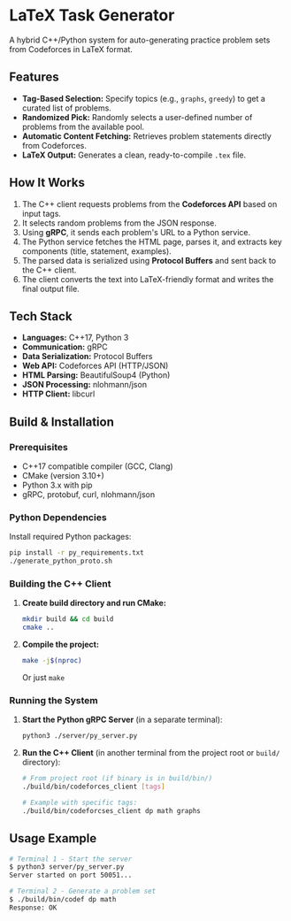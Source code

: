 # LaTeX Task Generator

A hybrid C++/Python system for auto-generating practice problem sets from Codeforces in LaTeX format.

## Features

- **Tag-Based Selection:** Specify topics (e.g., `graphs`, `greedy`) to get a curated list of problems.
- **Randomized Pick:** Randomly selects a user-defined number of problems from the available pool.
- **Automatic Content Fetching:** Retrieves problem statements directly from Codeforces.
- **LaTeX Output:** Generates a clean, ready-to-compile `.tex` file.

## How It Works

1.  The C++ client requests problems from the **Codeforces API** based on input tags.
2.  It selects random problems from the JSON response.
3.  Using **gRPC**, it sends each problem's URL to a Python service.
4.  The Python service fetches the HTML page, parses it, and extracts key components (title, statement, examples).
5.  The parsed data is serialized using **Protocol Buffers** and sent back to the C++ client.
6.  The client converts the text into LaTeX-friendly format and writes the final output file.

## Tech Stack

- **Languages:** C++17, Python 3
- **Communication:** gRPC
- **Data Serialization:** Protocol Buffers
- **Web API:** Codeforces API (HTTP/JSON)
- **HTML Parsing:** BeautifulSoup4 (Python)
- **JSON Processing:** nlohmann/json
- **HTTP Client:** libcurl

## Build & Installation

### Prerequisites
- C++17 compatible compiler (GCC, Clang)
- CMake (version 3.10+)
- Python 3.x with pip
- gRPC, protobuf, curl, nlohmann/json

### Python Dependencies
Install required Python packages:
```bash
pip install -r py_requirements.txt
./generate_python_proto.sh
```

### Building the C++ Client

1.  **Create build directory and run CMake:**
    ```bash
    mkdir build && cd build
    cmake ..
    ```
2.  **Compile the project:**
    ```bash
    make -j$(nproc)
    ```
    Or just `make`

### Running the System

1.  **Start the Python gRPC Server** (in a separate terminal):
    ```bash
    python3 ./server/py_server.py
    ```

2.  **Run the C++ Client** (in another terminal from the project root or `build/` directory):
    ```bash
    # From project root (if binary is in build/bin/)
    ./build/bin/codeforces_client [tags]
    
    # Example with specific tags:
    ./build/bin/codeforcses_client dp math graphs
    ```

## Usage Example

```bash
# Terminal 1 - Start the server
$ python3 server/py_server.py
Server started on port 50051...

# Terminal 2 - Generate a problem set
$ ./build/bin/codef dp math
Response: OK
```